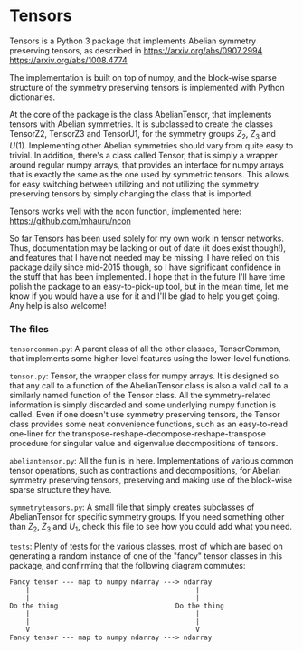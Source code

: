 # Tensors

Tensors is a Python 3 package that implements Abelian symmetry preserving
tensors, as described in
https://arxiv.org/abs/0907.2994
https://arxiv.org/abs/1008.4774

The implementation is built on top of numpy, and the block-wise sparse
structure of the symmetry preserving tensors is implemented with Python
dictionaries.

At the core of the package is the class AbelianTensor, that implements tensors
with Abelian symmetries. It is subclassed to create the classes TensorZ2,
TensorZ3 and TensorU1, for the symmetry groups $Z_2$, $Z_3$ and $U(1)$.
Implementing other Abelian symmetries should vary from quite easy to trivial.
In addition, there's a class called Tensor, that is simply a wrapper around
regular numpy arrays, that provides an interface for numpy arrays that is
exactly the same as the one used by symmetric tensors. This allows for easy
switching between utilizing and not utilizing the symmetry preserving tensors
by simply changing the class that is imported.

Tensors works well with the ncon function, implemented here:
https://github.com/mhauru/ncon

So far Tensors has been used solely for my own work in tensor networks. Thus,
documentation may be lacking or out of date (it does exist though!), and
features that I have not needed may be missing. I have relied on this package
daily since mid-2015 though, so I have significant confidence in the stuff that
has been implemented. I hope that in the future I'll have time polish the
package to an easy-to-pick-up tool, but in the mean time, let me know if you
would have a use for it and I'll be glad to help you get going. Any help is
also welcome!

### The files
`tensorcommon.py`: A parent class of all the other classes, TensorCommon, that
implements some higher-level features using the lower-level functions.

`tensor.py`: Tensor, the wrapper class for numpy arrays. It is designed so that
any call to a function of the AbelianTensor class is also a valid call to a
similarly named function of the Tensor class. All the symmetry-related
information is simply discarded and some underlying numpy function is called.
Even if one doesn't use symmetry preserving tensors, the Tensor class provides
some neat convenience functions, such as an easy-to-read one-liner for the
transpose-reshape-decompose-reshape-transpose procedure for singular value and
eigenvalue decompositions of tensors.

`abeliantensor.py`: All the fun is in here. Implementations of various common
tensor operations, such as contractions and decompositions, for Abelian
symmetry preserving tensors, preserving and making use of the block-wise sparse
structure they have.

`symmetrytensors.py`: A small file that simply creates subclasses of
AbelianTensor for specific symmetry groups. If you need something other than
$Z_2$, $Z_3$ and $U_1$, check this file to see how you could add what you need.

`tests`: Plenty of tests for the various classes, most of which are based on
generating a random instance of one of the "fancy" tensor classes in this
package, and confirming that the following diagram commutes:
```
Fancy tensor --- map to numpy ndarray ---> ndarray
    |                                         |
    |                                         |
Do the thing                             Do the thing
    |                                         |
    |                                         |
    V                                         V
Fancy tensor --- map to numpy ndarray ---> ndarray
```

